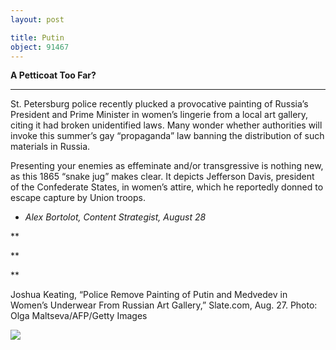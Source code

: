 ```yaml
---
layout: post

title: Putin
object: 91467
---
```

**A Petticoat Too Far?**

****

St. Petersburg police recently plucked a provocative painting of Russia’s President and Prime Minister in women’s lingerie from a local art gallery, citing it had broken unidentified laws. Many wonder whether authorities will invoke this summer’s gay “propaganda” law banning the distribution of such materials in Russia.

Presenting your enemies as effeminate and/or transgressive is nothing new, as this 1865 “snake jug” makes clear. It depicts Jefferson Davis, president of the Confederate States, in women’s attire, which he reportedly donned to escape capture by Union troops. 

-   *Alex Bortolot, Content Strategist, August 28*

**

**

**

Joshua Keating, “Police Remove Painting of Putin and Medvedev in Women’s Underwear From Russian Art Gallery,” Slate.com, Aug. 27. Photo: Olga Maltseva/AFP/Getty Images

![]({{siteurl.base}}/images/13.08.28_Bortolot_SnakeJugEDIT-1.png)
